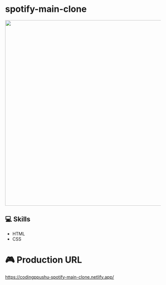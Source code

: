 # spotify-main-clone

<img src="https://user-images.githubusercontent.com/75783613/164026530-27e9e3f4-271f-4da1-8a88-ef8c6f7d80bc.png" width="600">

## 💻 Skills

- HTML
- CSS

# 🎮 Production URL
https://codingppushu-spotify-main-clone.netlify.app/
